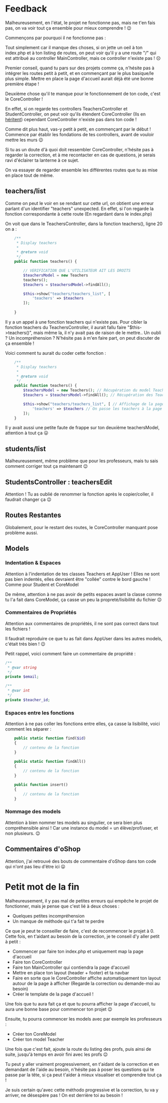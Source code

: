 # Feedback

Malheureusement, en l'état, le projet ne fonctionne pas, mais ne t'en fais pas, on va voir tout ça ensemble pour mieux comprendre ! 😉

Commençons par pourquoi il ne fonctionne pas :

Tout simplement car il manque des choses, si on jette un oeil à ton index.php et à ton listing de routes, on peut voir qu'il y a une route "/" qui est attribué au controller MainController, mais ce controller n'existe pas ! ☹️

Premier conseil, quand tu pars sur des projets comme ça, n'hésite pas à intégrer les routes petit à petit, et en commençant par le plus basique/le plus simple. Mettre en place la page d'accueil aurait déjà été une bonne première étape !

Deuxième chose qu'il te manque pour le fonctionnement de ton code, c'est le CoreController !

En effet, si on regarde tes controllers TeachersController et StudentController, on peut voir qu'ils étendent CoreController (Ils en [héritent](https://grafikart.fr/tutoriels/heritage-extends-560)) cependant CoreController n'existe pas dans ton code ! 

Comme dit plus haut, vas-y petit à petit, en commençant par le début ! Commence par établir les fondations de tes controllers, avant de vouloir mettre les murs 😉

Si tu as un doute d'à quoi doit ressembler CoreController, n'hésite pas à regarder la correction, et à me recontacter en cas de questions, je serais ravi d'éclairer ta lanterne à ce sujet.

On va essayer de regarder ensemble les différentes routes que tu as mise en place tout de même.

## teachers/list

Comme on peut le voir en se rendant sur cette url, on obtient une erreur parlant d'un identifier "teachers" unexpected. En effet, si l'on regarde la fonction correspondante à cette route (En regardant dans le index.php)

On voit que dans le TeachersController, dans la fonction teachers(), ligne 20 on a :

```php
    /**
     * Display teachers 
     *
     * @return void
     */
    public function teachers() {

        // VERIFICATION QUE L'UTILISATEUR AIT LES DROITS
        $teachersModel = new Teachers
        teachers();
        $teachers = $teachersdModel->findAll();

        $this->show("teachers/teachers_list", [
            'teachers' => $teachers
        ]);
        
    }
```

Il y a un appel à une fonction teachers qui n'existe pas. Pour cibler la fonction teachers du TeachersController, il aurait fallu faire "$this->teachers()", mais même la, il n'y avait pas de raison de le mettre.. Un oubli ? Un incompréhension ? N'hésite pas à m'en faire part, on peut discuter de ça ensemble ! 

Voici comment tu aurait du coder cette fonction :

```php
    /**
     * Display teachers 
     *
     * @return void
     */
    public function teachers() {
        $teachersModel = new Teachers(); // Récupération du model Teachers
        $teachers = $teachersModel->findAll(); // Récupération des Teachers dans la base de donnée

        $this->show("teachers/teachers_list", [ // Affichage de la page
            'teachers' => $teachers // On passe les teachers à la page pour pouvoir les afficher
        ]);
    }
```

Il y avait aussi une petite faute de frappe sur ton deuxième teachersModel, attention à tout ça 😛

## students/list

Malheureusement, même problème que pour les professeurs, mais tu sais comment corriger tout ça maintenant 😉

## StudentsController : teachersEdit

Attention ! Tu as oublié de renommer la fonction après le copier/coller, il faudrait changer ça 😉

## Routes Restantes

Globalement, pour le restant des routes, le CoreController manquant pose problème aussi.

## Models

### Indentation & Espaces

Attention à l'indentation de tes classes Teachers et AppUser ! Elles ne sont pas bien indentés, elles devraient être "collée" contre le bord gauche ! Comme pour Student et CoreModel

De même, attention à ne pas avoir de petits espaces avant la classe comme tu l'a fait dans CoreModel, ça casse un peu la propreté/lisibilité du fichier 😉

### Commentaires de Propriétés

Attention aux commentaires de propriétés, il ne sont pas correct dans tout les fichiers !

Il faudrait reproduire ce que tu as fait dans AppUser dans les autres models, c'était très bien ! 😉

Petit rappel, voici comment faire un commentaire de propriété :

```php
/**
 * @var string
 */
private $email;

/**
 * @var int
 */
private $teacher_id;
```

### Espaces entre les fonctions

Attention à ne pas coller les fonctions entre elles, ça casse la lisibilité, voici comment les séparer :

```php
    public static function find($id)
    {
        // contenu de la fonction
    }
        
    public static function findAll()
    {
        // contenu de la fonction
    }

    public function insert()
    {
        // contenu de la fonction
    }
```

### Nommage des models

Attention à bien nommer tes models au singulier, ce sera bien plus compréhensible ainsi ! Car une instance du model = un élève/prof/user, et non plusieurs. 😉 

## Commentaires d'oShop

Attention, j'ai retrouvé des bouts de commentaire d'oShop dans ton code qui n'ont pas lieu d'être ici 😛

# Petit mot de la fin

Malheureusement, il y pas mal de petites erreurs qui empêche le projet de fonctionner, mais je pense que c'est lié à deux choses :

- Quelques petites incompréhension
- Un manque de méthode qui t'a fait te perdre

Ce que je peut te conseiller de faire, c'est de recommencer le projet à 0. Cette fois, en t'aidant au besoin de la correction, je te conseil d'y aller petit à petit :

- Commencer par faire ton index.php et uniquement map la page d'accueil
- Faire ton CoreController
- Faire ton MainController qui contiendra la page d'accueil
- Mettre en place ton layout (header + footer) et ta navbar
- Faire en sorte que le CoreController affiche automatiquement ton layout autour de la page à afficher (Regarde la correction ou demande-moi au besoin)
- Créer le template de la page d'accueil !

Une fois que tu aura fait ça et que tu pourra afficher la page d'accueil, tu aura une bonne base pour commencer ton projet 😉

Ensuite, tu pourra commencer les models avec par exemple les professeurs :

- Créer ton CoreModel
- Créer ton model Teacher

Une fois que c'est fait, ajoute la route du listing des profs, puis ainsi de suite, jusqu'à temps en avoir fini avec les profs 😉

Tu peut y aller vraiment progressivement, en t'aidant de la correction et en demandant de l'aide au besoin, n'hésite pas à poser les questions qui te passe par la tête, si ça peut t'aider à mieux visualiser et comprendre tout ça !

Je suis certain qu'avec cette méthodo progressive et la correction, tu va y arriver, ne désespère pas ! On est derrière toi au besoin ! 